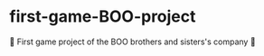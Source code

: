 # first-game-BOO-project
:star2: First game project of the BOO brothers and sisters's company :star2:
